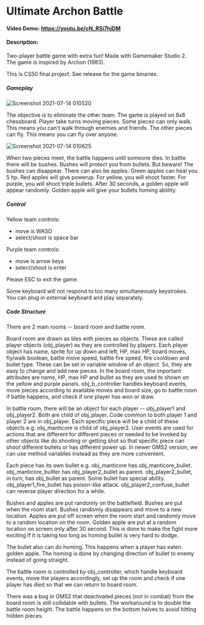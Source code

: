 # Ultimate Archon Battle
#### Video Demo: https://youtu.be/cN_RSi7hjDM
#### Description:
Two-player battle game with extra fun! Made with Gamemaker Studio 2. The game is inspired by Archon (1983).

This is CS50 final project. See release for the game binaries.

##### Gameplay

![Screenshot 2021-07-14 010520](https://user-images.githubusercontent.com/60696957/125503149-04f380c0-50a6-4615-9e97-ea0fe825f539.png)

The objective is to eliminate the other team. The game is played on 8x8 chessboard. Player take turns moving pieces. Some pieces can only walk.
This means you can't walk through enemies and friends. The other pieces can fly. This means you can fly over anyone.

![Screenshot 2021-07-14 010625](https://user-images.githubusercontent.com/60696957/125503178-31841b14-04a5-4b3d-b451-ab0d4f5b7546.png)

When two pieces meet, the battle happens until someone dies. In battle there will be bushes. Bushes will protect you from bullets. 
But beware! The bushes can disappear. There can also be apples. Green apples can heal you 5 hp. Red apples will give powerup. For yellow, you will shoot faster.
For purple, you will shoot triple bullets. After 30 seconds, a golden apple will appear randomly. Golden apple will give your bullets homing ablility.

##### Control

Yellow team controls:
- move is WASD
- select/shoot is space bar

Purple team controls:
- move is arrow keys
- select/shoot is enter

Please ESC to exit the game.

Some keyboard will not respond to too many simultaneously keystrokes. You can plug in external keyboard and play separately.

##### Code Structure

There are 2 main rooms -- board room and battle room.

Board room are drawn as tiles with pieces as objects. These are called player objects (obj_player) as they are controlled by players. Each player object
has name, sprite for up down and left, HP, max HP, board moves, fly/walk boolean, battle move speed, battle fire speed, fire cooldown and bullet type.
These can be set in variable window of an object. So, they are easy to change and add new pieces.
In the board room, the important attributes are name, HP, max HP and bullet as they are used to shown on the yellow and purple panels.
obj_b_controller handles keyboard events, move pieces according to available moves and board size, go to battle room if battle happens, and check if 
one player has won or draw.

In battle room, there will be an object for each player -- obj_player1 and obj_player2. Both are child of obj_player. Code common to both player 1 and player 2
are in obj_player. Each specific piece will be a child of these objects e.g. obj_manticore is child of obj_player2. User
events are used for actions that are different for different pieces or needed to be invoked by other objects like do shooting or getting shot so that 
specific piece can shoot different bullets or has different power up. In newer GMS2 version, we can use method variables instead as they are more convenient. 

Each piece has its own bullet e.g. obj_manticore has obj_manticore_bullet. obj_manticore_bullter has obj_player2_bullet as parent. obj_player2_bullet, in turn,
has obj_bullet as parent. Some bullet has special ability. obj_player1_fire_bullet has poison-like attack. obj_player2_confuse_bullet can reverse player direction 
for a while.

Bushes and apples are put randomly on the battlefield. Bushes are put when the room start. Bushes randomly disappears and move to a new location. Apples are 
put off screen when the room start and randomly move to a random location on the room. Golden apple are put at a random location on screen only after 30 second.
This is done to make the fight more exciting if it is taking too long as homing bullet is very hard to dodge.

The bullet also can do homing. This happens when a player has eaten golden apple. The homing is done by changing direction of bullet to enemy instead of going straight.

The battle room is controlled by obj_controller, which handle keyboard events, move the players accordingly, set up the room and check if one player has died so that we can return to board room.

There was a bug in GMS2 that deactivated pieces (not in combat) from the board room is still collidable with bullets. The workaround is to double the battle room height.
The battle happens on the bottom halves to avoid hitting hidden pieces. 
